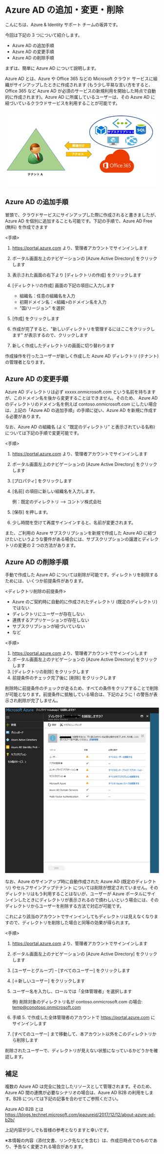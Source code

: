# Azure AD の追加・変更・削除

こんにちは、Azure & Identity サポート チームの坂井です。
 
今回は下記の 3 つについて紹介します。
 
- Azure AD の追加手順
- Azure AD の変更手順
- Azure AD の削除手順
 
まずは、簡単に Azure AD について説明します。

Azure AD とは、Azure や Office 365 などの Microsoft クラウド サービスに組織がサインアップしたときに作成されます (もう少し平易な言い方をすると、 Office 365 など Azure AD が必須のサービスの新規利用を開始した時点で自動的に作成されます)。Azure AD に所属しているユーザーは、その Azure AD に紐づいているクラウドサービスを利用することが可能です。

![](images/user-access-o365-subscription.png)

## Azure AD の追加手順

冒頭で、クラウドサービスにサインアップした際に作成されると書きましたが、Azure AD を個別に追加することも可能です。下記の手順で、Azure AD Free (無料) を作成できます
 
<手順>

1. https://portal.azure.com より、管理者アカウントでサインインします
2. ポータル画面左上のナビゲーションの [Azure Active Directory] をクリックします
3. 表示された画面の右下より  [ディレクトリの作成] をクリックします
4. [ディレクトリの作成] 画面の下記の項目に入力します

    - 組織名：任意の組織名を入力
    - 初期ドメイン名：<組織>のドメイン名を入力
    - "国/リージョン" を選択

5. [作成] をクリックします
6. 作成が完了すると、"新しいディレクトリを管理するにはここをクリックします" が表示するので、クリックします
7. 新しく作成したディレクトリの画面に切り替わります
 
作成操作を行ったユーザーが新しく作成した Azure AD ディレクトリ (テナント) の管理者となります。
 
## Azure AD の変更手順

Azure AD ディレクトリは必ず xxxxx.onmicrosoft.com という名前を持ちますが、このドメイン名を後から変更することはできません。そのため、 Azure AD のディレクトリのドメイン名を例えば contoso.onmicrosoft.com にしたい場合は、上記の「Azure AD の追加手順」の手順に従い、Azure AD を新規に作成する必要があります。

なお、Azure AD の組織名 (よく ”既定のディレクトリ” と表示されている名称) については下記の手順で変更可能です。
 
<手順>

1. https://portal.azure.com より、管理者アカウントでサインインします
2. ポータル画面左上のナビゲーションの [Azure Active Directory] をクリックします
3. [プロパティ] をクリックします
4. [名前] の項目に新しい組織名を入力します。

    例：既定のディレクトリ --> コントソ株式会社

5. [保存] を押します。
6. 少し時間を空けて再度サインインすると、名前が変更されます。

また、ご利用の Azure サブスクリプションを新規で作成した Azure AD に紐づけたいというような要件がある場合には、サブスクリプションの譲渡とディレクトリの変更の 2 つの方法があります。 
 
## Azure AD の削除手順

手動で作成した Azure AD については削除が可能です。ディレクトリを削除するためには、いくつか前提条件があります。
 
<ディレクトリ削除の前提条件>

- Azure のご契約時に自動的に作成されたディレクトリ (既定のディレクトリ) ではない
- ディレクトリにユーザーが存在しない
- 連携するアプリケーションが存在しない
- サブスクリプションが紐づいていない
- など
 
<手順>

1. https://portal.azure.com より、管理者アカウントでサインインします
2. ポータル画面左上のナビゲーションの [Azure Active Directory] をクリックします
3. [ディレクトリの削除] をクリックします
4. 前提条件のチェック完了後に [削除] をクリックします
 
削除時に前提条件のチェックが走るため、すべての条件をクリアすることで削除が可能となります。前提条件に抵触している場合は、下記のように ! の警告が表示され削除が完了しません。

![](images/confirm-delete-directory.png)

なお、Azure のサインアップ時に自動作成された Azure AD  (既定のディレクトリ) やセルフサインアップテナント については削除が想定されていません。そのディレクトリはもう利用することはないが、ユーザーが Azure ポータルにサインインしたときにディレクトリが表示されるので煩わしいという場合には、そのディレクトリからユーザーを削除する方法で対応が可能です。
 
これにより該当のアカウントでサインインしてもディレクトリは見えなくなりますので、ディレクトリを削除した場合と同等の効果が得られます。
 
<手順>

1. https://portal.azure.com より、管理者アカウントでサインインします
2. ポータル画面左上のナビゲーションの [Azure Active Directory] をクリックします
3. [ユーザーとグループ] – [すべてのユーザー] をクリックします
4. [＋新しいユーザー] をクリックします
5. ユーザー名を入力し、ロールでは「全体管理者」を選択します

    例) 削除対象のディレクトリ名が contoso.onmicrosoft.com の場合: temp@conotoso.onmicrosoft.com

6. 手順 5. で作成した全体管理者のアカウントで https://portal.azure.com にサインインします
7. [すべてのユーザー] まで移動して、本アカウント以外をこのディレクトリから削除します
 
削除されたユーザーで、ディレクトリが見えない状態になっているかどうかを確認します。
 
## 補足

複数の Azure AD は完全に独立したリソースとして管理されます。そのため、Azure AD 間の連携が必要なシナリオの場合は、Azure AD B2B の利用をします。B2B については下記の記事を合わせてご参照ください。
 
Azure AD B2B とは  
https://blogs.technet.microsoft.com/jpazureid/2017/12/12/about-azure-ad-b2b/
 
上記内容が少しでも皆様の参考となりますと幸いです。

※本情報の内容（添付文書、リンク先などを含む）は、作成日時点でのものであり、予告なく変更される場合があります。